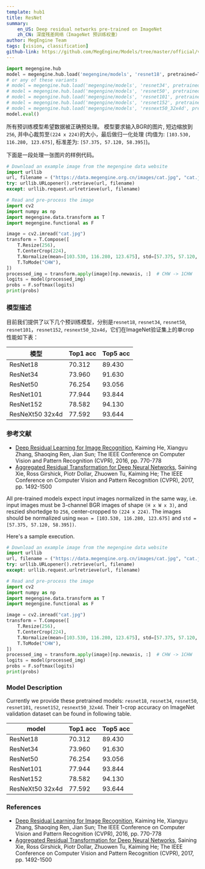 ```yaml
---
template: hub1
title: ResNet
summary:
    en_US: Deep residual networks pre-trained on ImageNet
    zh_CN: 深度残差网络（ImageNet 预训练权重）
author: MegEngine Team
tags: [vision, classification]
github-link: https://github.com/MegEngine/Models/tree/master/official/vision/classification
---
```


```python
import megengine.hub
model = megengine.hub.load('megengine/models', 'resnet18', pretrained=True)
# or any of these variants
# model = megengine.hub.load('megengine/models', 'resnet34', pretrained=True)
# model = megengine.hub.load('megengine/models', 'resnet50', pretrained=True)
# model = megengine.hub.load('megengine/models', 'resnet101', pretrained=True)
# model = megengine.hub.load('megengine/models', 'resnet152', pretrained=True)
# model = megengine.hub.load('megengine/models', 'resnext50_32x4d', pretrained=True)
model.eval()
```
<!-- section: zh_CN -->

所有预训练模型希望数据被正确预处理。
模型要求输入BGR的图片, 短边缩放到`256`, 并中心裁剪至`(224 x 224)`的大小，最后做归一化处理 (均值为: `[103.530, 116.280, 123.675]`, 标准差为: `[57.375, 57.120, 58.395]`)。

下面是一段处理一张图片的样例代码。

```python
# Download an example image from the megengine data website
import urllib
url, filename = ("https://data.megengine.org.cn/images/cat.jpg", "cat.jpg")
try: urllib.URLopener().retrieve(url, filename)
except: urllib.request.urlretrieve(url, filename)

# Read and pre-process the image
import cv2
import numpy as np
import megengine.data.transform as T
import megengine.functional as F

image = cv2.imread("cat.jpg")
transform = T.Compose([
    T.Resize(256),
    T.CenterCrop(224),
    T.Normalize(mean=[103.530, 116.280, 123.675], std=[57.375, 57.120, 58.395]),  # BGR
    T.ToMode("CHW"),
])
processed_img = transform.apply(image)[np.newaxis, :]  # CHW -> 1CHW
logits = model(processed_img)
probs = F.softmax(logits)
print(probs)
```

### 模型描述

目前我们提供了以下几个预训练模型，分别是`resnet18`, `resnet34`, `resnet50`, `resnet101`，`resnet152`, `resnext50_32x4d`，它们在ImageNet验证集上的单crop性能如下表：

| 模型 | Top1 acc | Top5 acc |
| --- | --- | --- |
| ResNet18 |  70.312  |  89.430  |
| ResNet34 |  73.960  |  91.630  |
| ResNet50 |  76.254  |  93.056  |
| ResNet101|  77.944  |  93.844  |
| ResNet152|  78.582  |  94.130  |
| ResNeXt50 32x4d | 77.592 | 93.644 |

### 参考文献

 - [Deep Residual Learning for Image Recognition](http://openaccess.thecvf.com/content_cvpr_2016/papers/He_Deep_Residual_Learning_CVPR_2016_paper.pdf), Kaiming He, Xiangyu Zhang, Shaoqing Ren, Jian Sun; The IEEE Conference on Computer Vision and Pattern Recognition (CVPR), 2016, pp. 770-778
 - [Aggregated Residual Transformation for Deep Neural Networks](http://openaccess.thecvf.com/content_cvpr_2017/papers/Xie_Aggregated_Residual_Transformations_CVPR_2017_paper.pdf), Saining Xie, Ross Girshick, Piotr Dollar, Zhuowen Tu, Kaiming He; The IEEE Conference on Computer Vision and Pattern Recognition (CVPR), 2017, pp. 1492-1500

<!-- section: en_US -->

All pre-trained models expect input images normalized in the same way,
i.e. input images must be 3-channel BGR images of shape `(H x W x 3)`, and reszied shortedge to `256`, center-cropped to `(224 x 224)`.
The images should be normalized using `mean = [103.530, 116.280, 123.675]` and `std = [57.375, 57.120, 58.395])`.

Here's a sample execution.

```python
# Download an example image from the megengine data website
import urllib
url, filename = ("https://data.megengine.org.cn/images/cat.jpg", "cat.jpg")
try: urllib.URLopener().retrieve(url, filename)
except: urllib.request.urlretrieve(url, filename)

# Read and pre-process the image
import cv2
import numpy as np
import megengine.data.transform as T
import megengine.functional as F

image = cv2.imread("cat.jpg")
transform = T.Compose([
    T.Resize(256),
    T.CenterCrop(224),
    T.Normalize(mean=[103.530, 116.280, 123.675], std=[57.375, 57.120, 58.395]),  # BGR
    T.ToMode("CHW"),
])
processed_img = transform.apply(image)[np.newaxis, :]  # CHW -> 1CHW
logits = model(processed_img)
probs = F.softmax(logits)
print(probs)
```

### Model Description

Currently we provide these pretrained models: `resnet18`, `resnet34`, `resnet50`, `resnet101`, `resnet152`, `resnext50_32x4d`. Their 1-crop accuracy on ImageNet validation dataset can be found in following table.

| model | Top1 acc | Top5 acc |
| --- | --- | --- |
| ResNet18 |  70.312  |  89.430  |
| ResNet34 |  73.960  |  91.630  |
| ResNet50 |  76.254  |  93.056  |
| ResNet101|  77.944  |  93.844  |
| ResNet152|  78.582  |  94.130  |
| ResNeXt50 32x4d | 77.592 | 93.644 |

### References

 - [Deep Residual Learning for Image Recognition](http://openaccess.thecvf.com/content_cvpr_2016/papers/He_Deep_Residual_Learning_CVPR_2016_paper.pdf), Kaiming He, Xiangyu Zhang, Shaoqing Ren, Jian Sun; The IEEE Conference on Computer Vision and Pattern Recognition (CVPR), 2016, pp. 770-778
 - [Aggregated Residual Transformation for Deep Neural Networks](http://openaccess.thecvf.com/content_cvpr_2017/papers/Xie_Aggregated_Residual_Transformations_CVPR_2017_paper.pdf), Saining Xie, Ross Girshick, Piotr Dollar, Zhuowen Tu, Kaiming He; The IEEE Conference on Computer Vision and Pattern Recognition (CVPR), 2017, pp. 1492-1500


